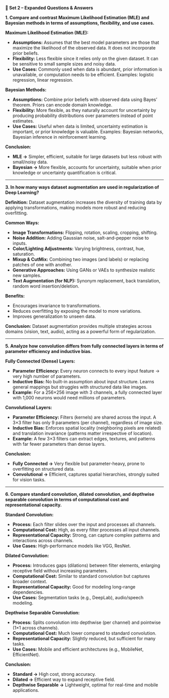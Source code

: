 **📘 Set 2 – Expanded Questions & Answers**

**1. Compare and contrast Maximum Likelihood Estimation (MLE) and Bayesian methods in terms of assumptions, flexibility, and use cases.**

**Maximum Likelihood Estimation (MLE):**

* **Assumptions:** Assumes that the best model parameters are those that maximize the likelihood of the observed data. It does not incorporate prior beliefs.
* **Flexibility:** Less flexible since it relies only on the given dataset. It can be sensitive to small sample sizes and noisy data.
* **Use Cases:** Commonly used when data is abundant, prior information is unavailable, or computation needs to be efficient. Examples: logistic regression, linear regression.

**Bayesian Methods:**

* **Assumptions:** Combine prior beliefs with observed data using Bayes’ theorem. Priors can encode domain knowledge.
* **Flexibility:** More flexible, as they naturally account for uncertainty by producing probability distributions over parameters instead of point estimates.
* **Use Cases:** Useful when data is limited, uncertainty estimation is important, or prior knowledge is valuable. Examples: Bayesian networks, Bayesian inference in reinforcement learning.

**Conclusion:**

* **MLE →** Simpler, efficient, suitable for large datasets but less robust with small/noisy data.
* **Bayesian →** More flexible, accounts for uncertainty, suitable when prior knowledge or uncertainty quantification is critical.

---

**3. In how many ways dataset augmentation are used in regularization of Deep Learning?**

**Definition:** Dataset augmentation increases the diversity of training data by applying transformations, making models more robust and reducing overfitting.

**Common Ways:**

* **Image Transformations:** Flipping, rotation, scaling, cropping, shifting.
* **Noise Addition:** Adding Gaussian noise, salt-and-pepper noise to inputs.
* **Color/Lighting Adjustments:** Varying brightness, contrast, hue, saturation.
* **Mixup & CutMix:** Combining two images (and labels) or replacing patches of one with another.
* **Generative Approaches:** Using GANs or VAEs to synthesize realistic new samples.
* **Text Augmentation (for NLP):** Synonym replacement, back translation, random word insertion/deletion.

**Benefits:**

* Encourages invariance to transformations.
* Reduces overfitting by exposing the model to more variations.
* Improves generalization to unseen data.

**Conclusion:** Dataset augmentation provides multiple strategies across domains (vision, text, audio), acting as a powerful form of regularization.

---

**5. Analyze how convolution differs from fully connected layers in terms of parameter efficiency and inductive bias.**

**Fully Connected (Dense) Layers:**

* **Parameter Efficiency:** Every neuron connects to every input feature → very high number of parameters.
* **Inductive Bias:** No built-in assumption about input structure. Learns general mappings but struggles with structured data like images.
* **Example:** For a 256×256 image with 3 channels, a fully connected layer with 1,000 neurons would need millions of parameters.

**Convolutional Layers:**

* **Parameter Efficiency:** Filters (kernels) are shared across the input. A 3×3 filter has only 9 parameters (per channel), regardless of image size.
* **Inductive Bias:** Enforces spatial locality (neighboring pixels are related) and translation invariance (patterns matter irrespective of location).
* **Example:** A few 3×3 filters can extract edges, textures, and patterns with far fewer parameters than dense layers.

**Conclusion:**

* **Fully Connected →** Very flexible but parameter-heavy, prone to overfitting on structured data.
* **Convolutional →** Efficient, captures spatial hierarchies, strongly suited for vision tasks.

---

**6. Compare standard convolution, dilated convolution, and depthwise separable convolution in terms of computational cost and representational capacity.**

**Standard Convolution:**

* **Process:** Each filter slides over the input and processes all channels.
* **Computational Cost:** High, as every filter processes all input channels.
* **Representational Capacity:** Strong, can capture complex patterns and interactions across channels.
* **Use Cases:** High-performance models like VGG, ResNet.

**Dilated Convolution:**

* **Process:** Introduces gaps (dilations) between filter elements, enlarging receptive field without increasing parameters.
* **Computational Cost:** Similar to standard convolution but captures broader context.
* **Representational Capacity:** Good for modeling long-range dependencies.
* **Use Cases:** Segmentation tasks (e.g., DeepLab), audio/speech modeling.

**Depthwise Separable Convolution:**

* **Process:** Splits convolution into depthwise (per channel) and pointwise (1×1 across channels).
* **Computational Cost:** Much lower compared to standard convolution.
* **Representational Capacity:** Slightly reduced, but sufficient for many tasks.
* **Use Cases:** Mobile and efficient architectures (e.g., MobileNet, EfficientNet).

**Conclusion:**

* **Standard →** High cost, strong accuracy.
* **Dilated →** Efficient way to expand receptive field.
* **Depthwise Separable →** Lightweight, optimal for real-time and mobile applications.
